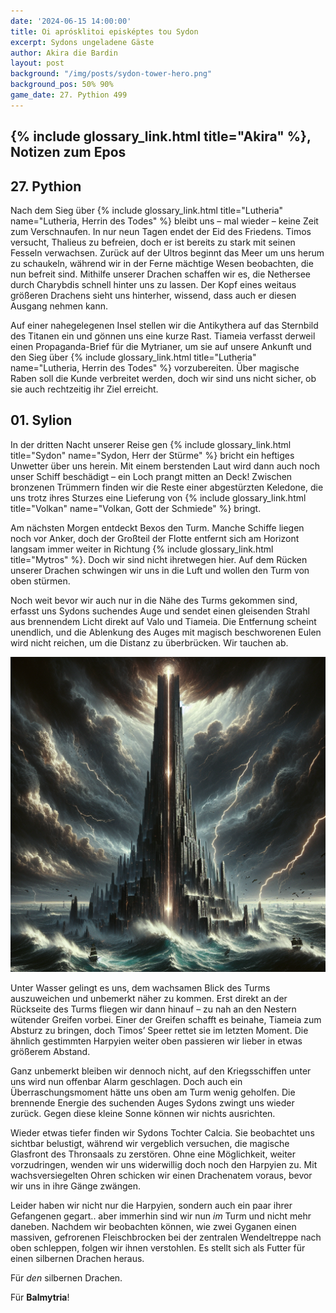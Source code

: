 ```yaml
---
date: '2024-06-15 14:00:00'
title: Oi aprósklitoi episképtes tou Sydon
excerpt: Sydons ungeladene Gäste
author: Akira die Bardin
layout: post
background: "/img/posts/sydon-tower-hero.png"
background_pos: 50% 90%
game_date: 27. Pythion 499
---
```


## {% include glossary_link.html title="Akira" %}, Notizen zum Epos

## 27. Pythion

Nach dem Sieg über {% include glossary_link.html title="Lutheria" name="Lutheria, Herrin des Todes" %} bleibt uns – mal wieder – keine Zeit zum Verschnaufen. In nur neun Tagen endet der Eid des Friedens. Timos versucht, Thalieus zu befreien, doch er ist bereits zu stark mit seinen Fesseln verwachsen. Zurück auf der Ultros beginnt das Meer um uns herum zu schaukeln, während wir in der Ferne mächtige Wesen beobachten, die nun befreit sind. Mithilfe unserer Drachen schaffen wir es, die Nethersee durch Charybdis schnell hinter uns zu lassen. Der Kopf eines weitaus größeren Drachens sieht uns hinterher, wissend, dass auch er diesen Ausgang nehmen kann.

Auf einer nahegelegenen Insel stellen wir die Antikythera auf das Sternbild des Titanen ein und gönnen uns eine kurze Rast. Tiameia verfasst derweil einen Propaganda-Brief für die Mytrianer, um sie auf unsere Ankunft und den Sieg über {% include glossary_link.html title="Lutheria" name="Lutheria, Herrin des Todes" %} vorzubereiten. Über magische Raben soll die Kunde verbreitet werden, doch wir sind uns nicht sicher, ob sie auch rechtzeitig ihr Ziel erreicht.

## 01. Sylion

In der dritten Nacht unserer Reise gen {% include glossary_link.html title="Sydon" name="Sydon, Herr der Stürme" %} bricht ein heftiges Unwetter über uns herein. Mit einem berstenden Laut wird dann auch noch unser Schiff beschädigt – ein Loch prangt mitten an Deck! Zwischen bronzenen Trümmern finden wir die Reste einer abgestürzten Keledone, die uns trotz ihres Sturzes eine Lieferung von {% include glossary_link.html title="Volkan" name="Volkan, Gott der Schmiede" %} bringt.

Am nächsten Morgen entdeckt Bexos den Turm. Manche Schiffe liegen noch vor Anker, doch der Großteil der Flotte entfernt sich am Horizont langsam immer weiter in Richtung {% include glossary_link.html title="Mytros" %}. Doch wir sind nicht ihretwegen hier. Auf dem Rücken unserer Drachen schwingen wir uns in die Luft und wollen den Turm von oben stürmen.

Noch weit bevor wir auch nur in die Nähe des Turms gekommen sind, erfasst uns Sydons suchendes Auge und sendet einen gleisenden Strahl aus brennendem Licht direkt auf Valo und Tiameia. Die Entfernung scheint unendlich, und die Ablenkung des Auges mit magisch beschworenen Eulen wird nicht reichen, um die Distanz zu überbrücken. Wir tauchen ab.

![tower](/img/posts/sydon-tower.png)

Unter Wasser gelingt es uns, dem wachsamen Blick des Turms auszuweichen und unbemerkt näher zu kommen. Erst direkt an der Rückseite des Turms fliegen wir dann hinauf – zu nah an den Nestern wütender Greifen vorbei. Einer der Greifen schafft es beinahe, Tiameia zum Absturz zu bringen, doch Timos’ Speer rettet sie im letzten Moment. Die ähnlich gestimmten Harpyien weiter oben passieren wir lieber in etwas größerem Abstand.

Ganz unbemerkt bleiben wir dennoch nicht, auf den Kriegsschiffen unter uns wird nun offenbar Alarm geschlagen. Doch auch ein Überraschungsmoment hätte uns oben am Turm wenig geholfen. Die brennende Energie des suchenden Auges Sydons zwingt uns wieder zurück. Gegen diese kleine Sonne können wir nichts ausrichten.

Wieder etwas tiefer finden wir Sydons Tochter Calcia. Sie beobachtet uns sichtbar belustigt, während wir vergeblich versuchen, die magische Glasfront des Thronsaals zu zerstören. Ohne eine Möglichkeit, weiter vorzudringen, wenden wir uns widerwillig doch noch den Harpyien zu. Mit wachsversiegelten Ohren schicken wir einen Drachenatem voraus, bevor wir uns in ihre Gänge zwängen.

Leider haben wir nicht nur die Harpyien, sondern auch ein paar ihrer Gefangenen gegart.. aber immerhin sind wir nun _im_ Turm und nicht mehr daneben. Nachdem wir beobachten können, wie zwei Gyganen einen massiven, gefrorenen Fleischbrocken bei der zentralen Wendeltreppe nach oben schleppen, folgen wir ihnen verstohlen. Es stellt sich als Futter für einen silbernen Drachen heraus.

Für _den_ silbernen Drachen.

Für **Balmytria**!


<!--
Die Amazonen sind mit der Halbinsel {% include glossary_link.html title="Aresia" %} in Verbindung, Narsus für viele aresianer ein spielzeug der königin.

Character highlights:
## Tiameia
## Kapiosallos
## Bexos
## Timos
-->
